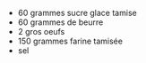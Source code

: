 * 60 grammes sucre glace tamise
* 60 grammes de beurre
* 2 gros oeufs
* 150 grammes farine tamisée
* sel 